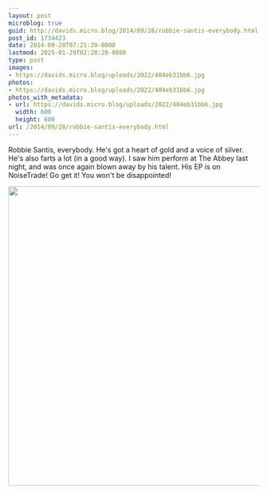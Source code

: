```yaml
---
layout: post
microblog: true
guid: http://davids.micro.blog/2014/09/28/robbie-santis-everybody.html
post_id: 1734423
date: 2014-09-28T07:21:29-0800
lastmod: 2025-01-29T02:28:28-0800
type: post
images:
- https://davids.micro.blog/uploads/2022/404eb31bb6.jpg
photos:
- https://davids.micro.blog/uploads/2022/404eb31bb6.jpg
photos_with_metadata:
- url: https://davids.micro.blog/uploads/2022/404eb31bb6.jpg
  width: 600
  height: 600
url: /2014/09/28/robbie-santis-everybody.html
---
```

Robbie Santis, everybody. He's got a heart of gold and a voice of silver. He's also farts a lot (in a good way). I saw him perform at The Abbey last night, and was once again blown away by his talent. His EP is on NoiseTrade! Go get it! You won't be disappointed!

<img src="/uploads/2022/404eb31bb6.jpg" width="600" height="600" alt="">
